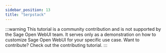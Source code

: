 ```yaml
---
sidebar_position: 13
title: "Serpstack"
---
```


:::warning
This tutorial is a community contribution and is not supported by the Sage Open WebUI team. It serves only as a demonstration on how to customize Sage Open WebUI for your specific use case. Want to contribute? Check out the contributing tutorial.
:::
